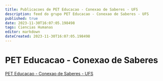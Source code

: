 ```yaml
---
title: Publicacoes de PET Educacao - Conexao de Saberes - UFS
description: feed do grupo PET Educacao - Conexao de Saberes - UFS
published: true
date: 2023-11-30T16:07:05.198498
tags: Ciencias Humanas
editor: markdown
dateCreated: 2023-11-30T16:07:05.198498
---
```


# PET Educacao - Conexao de Saberes
[PET Educacao - Conexao de Saberes - UFS](/grupo/208PETEducacaoConexaodeSaberesUFS.md)